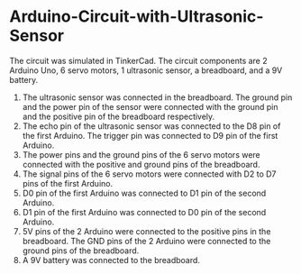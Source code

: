 # Arduino-Circuit-with-Ultrasonic-Sensor

The circuit was simulated in TinkerCad.
The circuit components are 2 Arduino Uno, 6 servo motors, 1 ultrasonic sensor, a breadboard, and a 9V battery.

1) The ultrasonic sensor was connected in the breadboard. The ground pin and the power pin of the sensor were connected with the ground pin and the positive pin of the breadboard respectively.
2) The echo pin of the ultrasonic sensor was connected to the D8 pin of the first Arduino. The trigger pin was connected to D9 pin of the first Arduino.
3) The power pins and the ground pins of the 6 servo motors were connected with the positive and ground pins of the breadboard.
4) The signal pins of the 6 servo motors were connected with D2 to D7 pins of the first Arduino.
5) D0 pin of the first Arduino was connected to D1 pin of the second Arduino.
6) D1 pin of the first Arduino was connected to D0 pin of the second Arduino.
7) 5V pins of the 2 Arduino were connected to the positive pins in the breadboard. The GND pins of the 2 Arduino were connected to the ground pins of the breadboard.
8) A 9V battery was connected to the breadboard.
